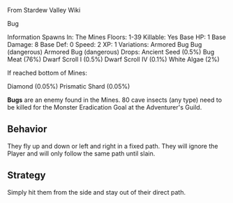 From Stardew Valley Wiki

Bug

Information Spawns In: The Mines Floors: 1-39 Killable: Yes Base HP: 1 Base Damage: 8 Base Def: 0 Speed: 2 XP: 1 Variations: Armored Bug Bug (dangerous) Armored Bug (dangerous) Drops: Ancient Seed (0.5%) Bug Meat (76%) Dwarf Scroll I (0.5%) Dwarf Scroll IV (0.1%) White Algae (2%)

If reached bottom of Mines:

Diamond (0.05%) Prismatic Shard (0.05%)

**Bugs** are an enemy found in the Mines. 80 cave insects (any type) need to be killed for the Monster Eradication Goal at the Adventurer's Guild.

## Behavior

They fly up and down or left and right in a fixed path. They will ignore the Player and will only follow the same path until slain.

## Strategy

Simply hit them from the side and stay out of their direct path.